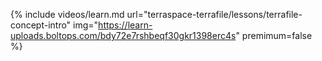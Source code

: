 {% include videos/learn.md
     url="terraspace-terrafile/lessons/terrafile-concept-intro"
     img="https://learn-uploads.boltops.com/bdy72e7rshbeqf30gkr1398erc4s"
     premimum=false %}
